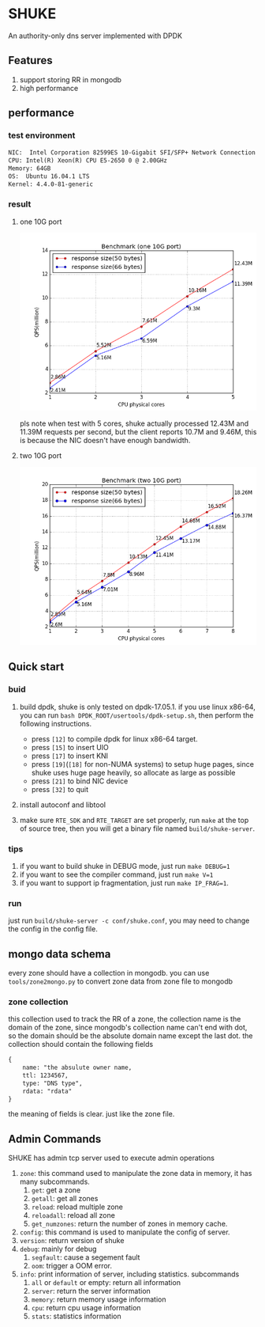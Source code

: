 # SHUKE
An authority-only dns server implemented with DPDK

## Features
1. support storing RR in mongodb
2. high performance

## performance
### test environment

    NIC:  Intel Corporation 82599ES 10-Gigabit SFI/SFP+ Network Connection
    CPU: Intel(R) Xeon(R) CPU E5-2650 0 @ 2.00GHz
    Memory: 64GB
    OS:  Ubuntu 16.04.1 LTS
    Kernel: 4.4.0-81-generic

### result

1. one 10G port

    ![benchmark(1 10G port)](doc/static/benchmark_1_port.png)

   pls note when test with 5 cores, shuke actually processed 12.43M and 11.39M requests per second,
   but the client reports 10.7M and 9.46M, this is because the NIC doesn't have enough bandwidth.

2. two 10G port

    ![benchmark(2 10G port)](doc/static/benchmark_2_port.png)

## Quick start
### buid

1. build dpdk, shuke is only tested on dpdk-17.05.1. if you use linux x86-64,
   you can run `bash DPDK_ROOT/usertools/dpdk-setup.sh`, then perform the following
   instructions.
    + press `[12]` to compile dpdk for linux x86-64 target.
    + press `[15]` to insert UIO
    + press `[17]` to insert KNI
    + press `[19]`(`[18]` for non-NUMA systems) to setup huge pages,
      since shuke uses huge page heavily, so allocate as large as possible
    + press `[21]` to bind NIC device
    + press `[32]` to quit

2. install autoconf and libtool
3. make sure `RTE_SDK` and `RTE_TARGET` are set properly,
   run `make` at the top of source tree, then you will get a binary file named `build/shuke-server`.

### tips
1. if you want to build shuke in DEBUG mode, just run `make DEBUG=1`
2. if you want to see the compiler command, just run `make V=1`
3. if you want to support ip fragmentation, just run `make IP_FRAG=1`.

### run
just run `build/shuke-server -c conf/shuke.conf`,
you may need to change the config in the config file.

## mongo data schema
every zone should have a collection in mongodb. you can use
`tools/zone2mongo.py` to convert zone data from zone file to mongodb

### zone collection
this collection used to track the RR of a zone,
the collection name is the domain of the zone, since mongodb's
collection name can't end with dot, so the domain should be the
absolute domain name except the last dot.
the collection should contain the following fields

    {
        name: "the absulute owner name,
        ttl: 1234567,
        type: "DNS type",
        rdata: "rdata"
    }

the meaning of fields is clear. just like the zone file.

## Admin Commands
SHUKE has admin tcp server used to execute admin operations

1. `zone`: this command used to manipulate the zone data in memory, it has many subcommands.
    1. `get`: get a zone
    2. `getall`: get all zones
    3. `reload`: reload  multiple zone
    4. `reloadall`: reload all zone
    5. `get_numzones`: return the number of zones in memory cache.
2. `config`: this command is used to manipulate the config of server.
3. `version`: return version of shuke
4. `debug`: mainly for debug
    1. `segfault`: cause a segement fault
    2. `oom`: trigger a OOM error.
5. `info`: print information of server, including statistics. subcommands
    1. `all` or `default` or empty: return all information
    2. `server`: return the server information
    3. `memory`: return memory usage information
    4. `cpu`: return cpu usage information
    5. `stats`: statistics information
